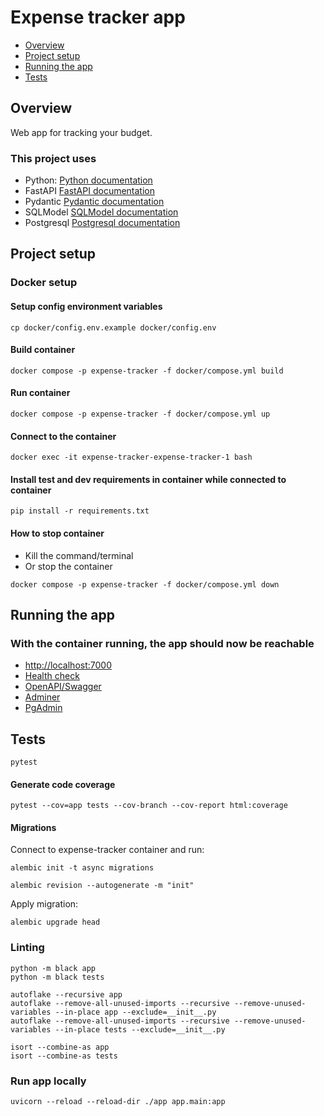 # Expense tracker app

- [Overview](#overview)
- [Project setup](#project-setup)
- [Running the app](#running-the-app)
- [Tests](#tests)

## Overview

Web app for tracking your budget.

### This project uses
* Python: [Python documentation](https://docs.python.org/3/)
* FastAPI [FastAPI documentation](https://fastapi.tiangolo.com/)
* Pydantic [Pydantic documentation](https://docs.pydantic.dev/)
* SQLModel [SQLModel documentation](https://sqlmodel.tiangolo.com/)
* Postgresql [Postgresql documentation](https://www.postgresql.org/)

## Project setup

### Docker setup

#### Setup config environment variables

```
cp docker/config.env.example docker/config.env
```

#### Build container

```
docker compose -p expense-tracker -f docker/compose.yml build
```

#### Run container

```
docker compose -p expense-tracker -f docker/compose.yml up
```

#### Connect to the container

```
docker exec -it expense-tracker-expense-tracker-1 bash
```

#### Install test and dev requirements in container while connected to container

```
pip install -r requirements.txt
```

#### How to stop container

* Kill the command/terminal
* Or stop the container

```
docker compose -p expense-tracker -f docker/compose.yml down
```

## Running the app

### With the container running, the app should now be reachable

* [http://localhost:7000](http://localhost:7000)
* [Health check](http://localhost:7000/health)
* [OpenAPI/Swagger](http://localhost:7000/docs)
* [Adminer](http://localhost:8080/)
* [PgAdmin](http://localhost:5050/browser/)


## Tests

```
pytest
```

#### Generate code coverage

```
pytest --cov=app tests --cov-branch --cov-report html:coverage
```

#### Migrations 

Connect to expense-tracker container and run:

```
alembic init -t async migrations
```

```
alembic revision --autogenerate -m "init"
```

Apply migration:

```
alembic upgrade head
```


### Linting

```
python -m black app
python -m black tests
```

```
autoflake --recursive app
autoflake --remove-all-unused-imports --recursive --remove-unused-variables --in-place app --exclude=__init__.py
autoflake --remove-all-unused-imports --recursive --remove-unused-variables --in-place tests --exclude=__init__.py
```

```
isort --combine-as app
isort --combine-as tests
```

### Run app locally

```
uvicorn --reload --reload-dir ./app app.main:app
```